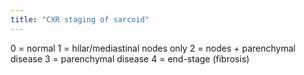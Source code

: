 ```yaml
---
title: "CXR staging of sarcoid"
---
```

0 = normal
1 = hilar/mediastinal nodes only
2 = nodes + parenchymal disease
3 = parenchymal disease
4 = end-stage (fibrosis)

